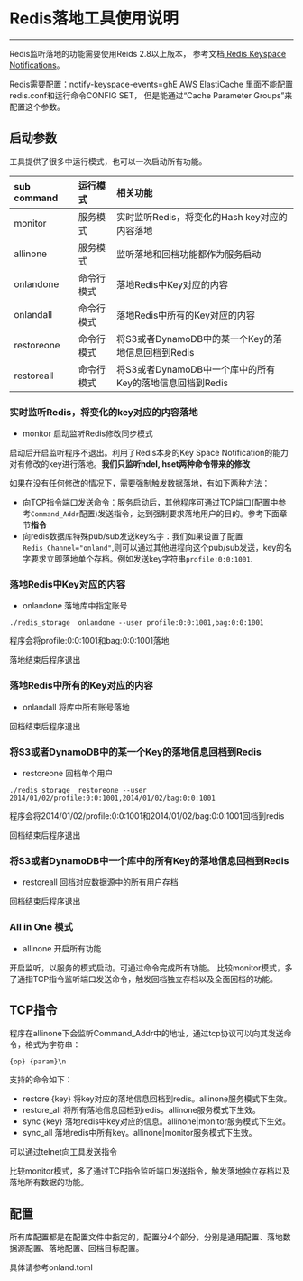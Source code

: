 # Redis落地工具使用说明
---------------------------

Redis监听落地的功能需要使用Reids 2.8以上版本， 参考文档[
Redis Keyspace Notifications](http://redis.io/topics/notifications)。

Redis需要配置：notify-keyspace-events=ghE
AWS ElastiCache 里面不能配置redis.conf和运行命令CONFIG SET，
但是能通过“Cache Parameter Groups”来配置这个参数。

## 启动参数

工具提供了很多中运行模式，也可以一次启动所有功能。

| sub command | 运行模式   | 相关功能                                                 |
|:------------|:-----------|:---------------------------------------------------------|
| monitor     | 服务模式   | 实时监听Redis，将变化的Hash key对应的内容落地            |
| allinone    | 服务模式   | 监听落地和回档功能都作为服务启动                         |
| onlandone   | 命令行模式 | 落地Redis中Key对应的内容                                 |
| onlandall   | 命令行模式 | 落地Redis中所有的Key对应的内容                           |
| restoreone  | 命令行模式 | 将S3或者DynamoDB中的某一个Key的落地信息回档到Redis       |
| restoreall  | 命令行模式 | 将S3或者DynamoDB中一个库中的所有Key的落地信息回档到Redis |

### 实时监听Redis，将变化的key对应的内容落地

   - monitor	启动监听Redis修改同步模式

启动后开启监听程序不退出。利用了Redis本身的Key Space
Notification的能力对有修改的key进行落地。**我们只监听hdel, hset两种命令带来的修改**

如果在没有任何修改的情况下，需要强制触发数据落地，有如下两种方法：

- 向TCP指令端口发送命令：服务启动后，其他程序可通过TCP端口(配置中参考`Command_Addr`配置)发送指令，达到强制要求落地用户的目的。参考下面章节**指令**
- 向redis数据库特殊pub/sub发送key名字：我们如果设置了配置`Redis_Channel="onland"`,则可以通过其他进程向这个pub/sub发送，key的名字要求立即落地单个存档。例如发送key字符串`profile:0:0:1001`.


### 落地Redis中Key对应的内容

   - onlandone	落地库中指定账号
   ```
   ./redis_storage  onlandone --user profile:0:0:1001,bag:0:0:1001
   ```
   程序会将profile:0:0:1001和bag:0:0:1001落地

   落地结束后程序退出


### 落地Redis中所有的Key对应的内容

   - onlandall	将库中所有账号落地

   回档结束后程序退出


### 将S3或者DynamoDB中的某一个Key的落地信息回档到Redis

   - restoreone	回档单个用户
   ```
   ./redis_storage  restoreone --user 2014/01/02/profile:0:0:1001,2014/01/02/bag:0:0:1001
   ```
   程序会将2014/01/02/profile:0:0:1001和2014/01/02/bag:0:0:1001回档到redis

   回档结束后程序退出



### 将S3或者DynamoDB中一个库中的所有Key的落地信息回档到Redis

   - restoreall	回档对应数据源中的所有用户存档

   回档结束后程序退出

### All in One 模式

   - allinone	开启所有功能

开启监听，以服务的模式启动。可通过命令完成所有功能。
比较monitor模式，多了通指TCP指令监听端口发送命令，触发回档独立存档以及全面回档的功能。


## TCP指令
程序在allinone下会监听Command_Addr中的地址，通过tcp协议可以向其发送命令，格式为字符串：

```
{op} {param}\n
```

支持的命令如下：

- restore {key}
  将key对应的落地信息回档到redis。allinone服务模式下生效。
- restore_all 将所有落地信息回档到redis。allinone服务模式下生效。
- sync {key}
  落地redis中key对应的信息。allinone|monitor服务模式下生效。
- sync_all 落地redis中所有key。allinone|monitor服务模式下生效。

可以通过telnet向工具发送指令

比较monitor模式，多了通过TCP指令监听端口发送指令，触发落地独立存档以及落地所有数据的功能。

## 配置

所有库配置都是在配置文件中指定的，配置分4个部分，分别是通用配置、落地数据源配置、落地配置、回档目标配置。

具体请参考onland.toml
